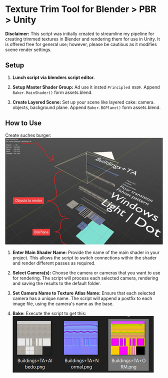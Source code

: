 # Texture Trim Tool for Blender > PBR > Unity

**Disclaimer:** This script was initially created to streamline my pipeline for creating trimmed textures in Blender and rendering them for use in Unity. It is offered free for general use; however, please be cautious as it modifies scene render settings.

## Setup


1. **Lunch script via blenders script editor.**
2. **Setup Master Shader Group:** Ad use it insted `Principled BSDF`. Append `Baker.MainShader()` form assets.blend.

3. **Create Layered Scene:** Set up your scene like layered cake: camera. objects, background plane. Append `Baker.BGPlane()` form assets.blend.

## How to Use

Create suches burger:
![Alt text](setup.png)

1. **Enter Main Shader Name:** Provide the name of the main shader in your project. This allows the script to switch connections within the shader and render different passes as required.

2. **Select Camera(s):** Choose the camera or cameras that you want to use for rendering. The script will process each selected camera, rendering and saving the results to the default folder.

3. **Set Camera Name to Texture Atlas  Name:** Ensure that each selected camera has a unique name. The script will append a postfix to each image file, using the camera's name as the base.

4. **Bake:** Execute the script to get this: ![Alt text](bake_result.png)
   
